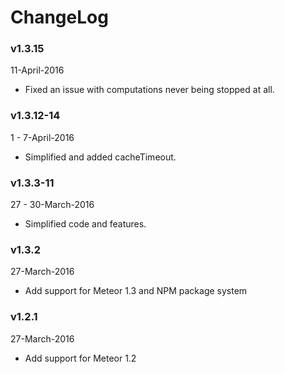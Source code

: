 # ChangeLog

### v1.3.15
11-April-2016

* Fixed an issue with computations never being stopped at all.

### v1.3.12-14
1 - 7-April-2016

* Simplified and added cacheTimeout.

### v1.3.3-11
27 - 30-March-2016

* Simplified code and features.

### v1.3.2
27-March-2016

* Add support for Meteor 1.3 and NPM package system

### v1.2.1
27-March-2016

* Add support for Meteor 1.2
